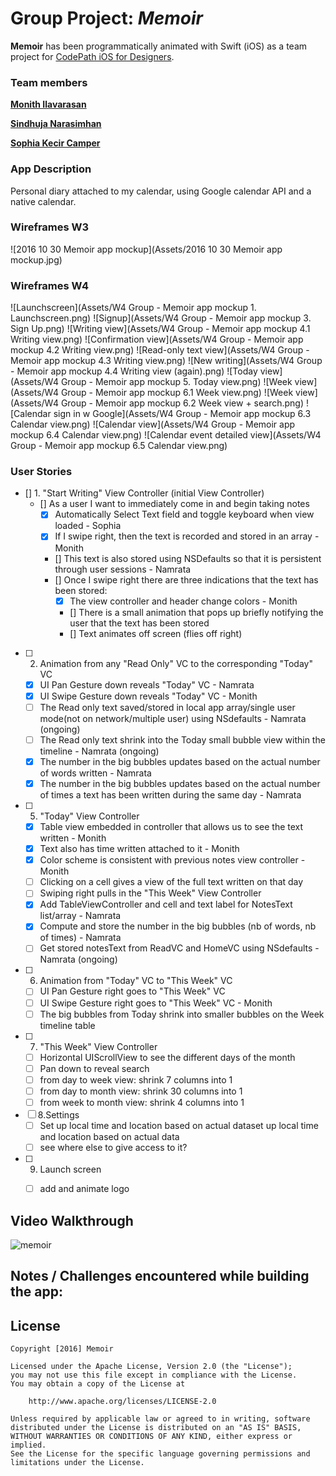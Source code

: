 # Group Project: *Memoir*


**Memoir** has been programmatically animated with Swift (iOS) as a team project for [CodePath iOS for Designers](http://codepath.com/iosfordesigners).


### Team members
[**Monith Ilavarasan**](https://github.com/Monith)

[**Sindhuja Narasimhan**](https://github.com/sindunarasimhan)

[**Sophia Kecir Camper**](https://github.com/sophiakc)


### App Description
Personal diary attached to my calendar, using Google calendar API and a native calendar.


### Wireframes W3
![2016 10 30 Memoir app mockup](Assets/2016 10 30 Memoir app mockup.jpg)

### Wireframes W4
![Launchscreen](Assets/W4 Group - Memoir app mockup 1. Launchscreen.png)
![Signup](Assets/W4 Group - Memoir app mockup 3. Sign Up.png)
![Writing view](Assets/W4 Group - Memoir app mockup 4.1 Writing view.png)
![Confirmation view](Assets/W4 Group - Memoir app mockup 4.2 Writing view.png)
![Read-only text view](Assets/W4 Group - Memoir app mockup 4.3 Writing view.png)
![New writing](Assets/W4 Group - Memoir app mockup 4.4 Writing view (again).png)
![Today view](Assets/W4 Group - Memoir app mockup 5. Today view.png)
![Week view](Assets/W4 Group - Memoir app mockup 6.1 Week view.png)
![Week view](Assets/W4 Group - Memoir app mockup 6.2 Week view + search.png)
![Calendar sign in w Google](Assets/W4 Group - Memoir app mockup 6.3 Calendar view.png)
![Calendar view](Assets/W4 Group - Memoir app mockup 6.4 Calendar view.png)
![Calendar event detailed view](Assets/W4 Group - Memoir app mockup 6.5 Calendar view.png)



### User Stories
* [] 1. "Start Writing" View Controller (initial View Controller)
    * [] As a user I want to immediately come in and begin taking notes
        * [X] Automatically Select Text field and toggle keyboard when view loaded - Sophia
        * [X] If I swipe right, then the text is recorded and stored in an array - Monith
		* [] This text is also stored using NSDefaults so that it is persistent through user sessions - Namrata
		* [] Once I swipe right there are three indications that the text has been stored:
			* [X] The view controller and header change colors - Monith
			* [] There is a small animation that pops up briefly notifying the user that the text has been stored
			* [] Text animates off screen (flies off right)

* [ ] 2. Animation from any "Read Only" VC to the corresponding "Today" VC
    * [X] UI Pan Gesture down reveals "Today" VC - Namrata
	* [X] UI Swipe Gesture down reveals "Today" VC - Monith
    * [ ] The Read only text saved/stored in local app array/single user mode(not on network/multiple user) using NSdefaults - Namrata (ongoing)
    * [ ] The Read only text shrink into the Today small bubble view within the timeline - Namrata (ongoing)
    * [X] The number in the big bubbles updates based on the actual number of words written - Namrata
    * [X] The number in the big bubbles updates based on the actual number of times a text has been written during the same day - Namrata

* [ ] 5. "Today" View Controller
    * [X] Table view embedded in controller that allows us to see the text written - Monith
	* [X] Text also has time written attached to it - Monith
	* [X] Color scheme is consistent with previous notes view controller - Monith
    * [ ] Clicking on a cell gives a view of the full text written on that day
	* [ ] Swiping right pulls in the "This Week" View Controller
    * [X] Add TableViewController and cell and text label for NotesText list/array - Namrata
    * [X] Compute and store the number in the big bubbles (nb of words, nb of times) - Namrata
    * [ ] Get stored notesText from ReadVC and HomeVC using NSdefaults - Namrata (ongoing)
 
* [ ] 6. Animation from "Today" VC to "This Week" VC
	* [ ] UI Pan Gesture right goes to "This Week" VC
	* [ ] UI Swipe Gesture right goes to "This Week" VC - Monith
	* [ ] The big bubbles from Today shrink into smaller bubbles on the Week timeline table

* [ ] 7. "This Week" View Controller
    * [ ] Horizontal UIScrollView to see the different days of the month
    * [ ] Pan down to reveal search
    * [ ] from day to week view: shrink 7 columns into 1
    * [ ] from day to month view: shrink 30 columns into 1
    * [ ] from week to month view: shrink 4 columns into 1

* [ ] 8.Settings
    * [ ] Set up local time and location based on actual dataset up local time and location based on actual data
    * [ ] see where else to give access to it?

* [ ] 9. Launch screen
	* [ ] add and animate logo



## Video Walkthrough

![memoir](memoir.gif)



## Notes / Challenges encountered while building the app:




## License

    Copyright [2016] Memoir

    Licensed under the Apache License, Version 2.0 (the "License");
    you may not use this file except in compliance with the License.
    You may obtain a copy of the License at

        http://www.apache.org/licenses/LICENSE-2.0

    Unless required by applicable law or agreed to in writing, software
    distributed under the License is distributed on an "AS IS" BASIS,
    WITHOUT WARRANTIES OR CONDITIONS OF ANY KIND, either express or implied.
    See the License for the specific language governing permissions and
    limitations under the License.
